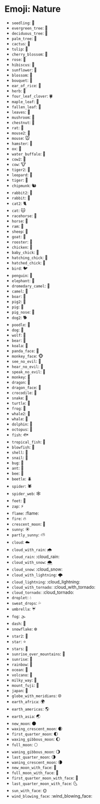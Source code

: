 # Emoji: Nature

- `seedling`: :seedling:
- `evergreen_tree`: :evergreen_tree:
- `deciduous_tree`: :deciduous_tree:
- `palm_tree`: :palm_tree:
- `cactus`: :cactus:
- `tulip`: :tulip:
- `cherry_blossom`: :cherry_blossom:
- `rose`: :rose:
- `hibiscus`: :hibiscus:
- `sunflower`: :sunflower:
- `blossom`: :blossom:
- `bouquet`: :bouquet:
- `ear_of_rice`: :ear_of_rice:
- `herb`: :herb:
- `four_leaf_clover`: :four_leaf_clover:
- `maple_leaf`: :maple_leaf:
- `fallen_leaf`: :fallen_leaf:
- `leaves`: :leaves:
- `mushroom`: :mushroom:
- `chestnut`: :chestnut:
- `rat`: :rat:
- `mouse2`: :mouse2:
- `mouse`: :mouse:
- `hamster`: :hamster:
- `ox`: :ox:
- `water_buffalo`: :water_buffalo:
- `cow2`: :cow2:
- `cow`: :cow:
- `tiger2`: :tiger2:
- `leopard`: :leopard:
- `tiger`: :tiger:
- `chipmunk`: :chipmunk:
- `rabbit2`: :rabbit2:
- `rabbit`: :rabbit:
- `cat2`: :cat2:
- `cat`: :cat:
- `racehorse`: :racehorse:
- `horse`: :horse:
- `ram`: :ram:
- `sheep`: :sheep:
- `goat`: :goat:
- `rooster`: :rooster:
- `chicken`: :chicken:
- `baby_chick`: :baby_chick:
- `hatching_chick`: :hatching_chick:
- `hatched_chick`: :hatched_chick:
- `bird`: :bird:
- `penguin`: :penguin:
- `elephant`: :elephant:
- `dromedary_camel`: :dromedary_camel:
- `camel`: :camel:
- `boar`: :boar:
- `pig2`: :pig2:
- `pig`: :pig:
- `pig_nose`: :pig_nose:
- `dog2`: :dog2:
- `poodle`: :poodle:
- `dog`: :dog:
- `wolf`: :wolf:
- `bear`: :bear:
- `koala`: :koala:
- `panda_face`: :panda_face:
- `monkey_face`: :monkey_face:
- `see_no_evil`: :see_no_evil:
- `hear_no_evil`: :hear_no_evil:
- `speak_no_evil`: :speak_no_evil:
- `monkey`: :monkey:
- `dragon`: :dragon:
- `dragon_face`: :dragon_face:
- `crocodile`: :crocodile:
- `snake`: :snake:
- `turtle`: :turtle:
- `frog`: :frog:
- `whale2`: :whale2:
- `whale`: :whale:
- `dolphin`: :dolphin:
- `octopus`: :octopus:
- `fish`: :fish:
- `tropical_fish`: :tropical_fish:
- `blowfish`: :blowfish:
- `shell`: :shell:
- `snail`: :snail:
- `bug`: :bug:
- `ant`: :ant:
- `bee`: :bee:
- `beetle`: :beetle:
- `spider`: :spider:
- `spider_web`: :spider_web:
- `feet`: :feet:
- `zap`: :zap:
- `flame`: :flame:
- `fire`: :fire:
- `crescent_moon`: :crescent_moon:
- `sunny`: :sunny:
- `partly_sunny`: :partly_sunny:
- `cloud`: :cloud:
- `cloud_with_rain`: :cloud_with_rain:
- `cloud_rain`: :cloud_rain:
- `cloud_with_snow`: :cloud_with_snow:
- `cloud_snow`: :cloud_snow:
- `cloud_with_lightning`: :cloud_with_lightning:
- `cloud_lightning`: :cloud_lightning:
- `cloud_with_tornado`: :cloud_with_tornado:
- `cloud_tornado`: :cloud_tornado:
- `droplet`: :droplet:
- `sweat_drops`: :sweat_drops:
- `umbrella`: :umbrella:
- `fog`: :fog:
- `dash`: :dash:
- `snowflake`: :snowflake:
- `star2`: :star2:
- `star`: :star:
- `stars`: :stars:
- `sunrise_over_mountains`: :sunrise_over_mountains:
- `sunrise`: :sunrise:
- `rainbow`: :rainbow:
- `ocean`: :ocean:
- `volcano`: :volcano:
- `milky_way`: :milky_way:
- `mount_fuji`: :mount_fuji:
- `japan`: :japan:
- `globe_with_meridians`: :globe_with_meridians:
- `earth_africa`: :earth_africa:
- `earth_americas`: :earth_americas:
- `earth_asia`: :earth_asia:
- `new_moon`: :new_moon:
- `waxing_crescent_moon`: :waxing_crescent_moon:
- `first_quarter_moon`: :first_quarter_moon:
- `waxing_gibbous_moon`: :waxing_gibbous_moon:
- `full_moon`: :full_moon:
- `waning_gibbous_moon`: :waning_gibbous_moon:
- `last_quarter_moon`: :last_quarter_moon:
- `waning_crescent_moon`: :waning_crescent_moon:
- `new_moon_with_face`: :new_moon_with_face:
- `full_moon_with_face`: :full_moon_with_face:
- `first_quarter_moon_with_face`: :first_quarter_moon_with_face:
- `last_quarter_moon_with_face`: :last_quarter_moon_with_face:
- `sun_with_face`: :sun_with_face:
- `wind_blowing_face`: :wind_blowing_face:
